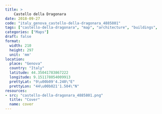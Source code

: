 ```yaml
---
title: > 
    Castello della Dragonara
date: 2018-09-27
code: "italy_genova_castello-della-dragonara_4885801"
tags: ["castello-della-dragonara", "map", "architecture", "buildings", "Genova", "Italy"]
categories: ["Maps"]
draft: false
format:
  width: 210
  height: 297
  unit: 'mm'
location:
  place: "Genova"
  country: "Italy"
  latitude: 44.35041783867222
  longitude: 9.151178054009913
  prettyLat: "9\u00b09'4.240\"E"
  prettyLon: "44\u00b021'1.504\"N"
resources:
- src: "castello-della-dragonara_4885801.png"
  title: "Cover"
  name: cover
---
```

